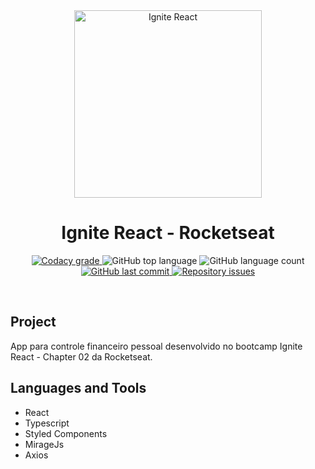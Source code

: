 <!-- PROJECT LOGO AND TITLE-->
<div align='center'>
  <img
    src="https://rocketseat.com.br/icons/icon-512x512.png"
    alt="Ignite React"
    width="300px"
  />
</div>

<h1 align="center">
    Ignite React - Rocketseat
</h1>

<!-- PROJECT SHIELDS -->
<p align="center">
  <a href="https://app.codacy.com/app/mesquita09/ignite-react-desafio1?utm_source=github.com&utm_medium=referral&utm_content=mesquita09/ignite-react-desafio1&utm_campaign=Badge_Grade_Dashboard">
    <img alt="Codacy grade" src="https://api.codacy.com/project/badge/Grade/d20792ff896d4ab2981307d37e88c19f">
  </a>

  <img alt="GitHub top language" src="https://img.shields.io/github/languages/top/mesquita09/ignite-react-desafio1.svg">

  <img alt="GitHub language count" src="https://img.shields.io/github/languages/count/mesquita09/ignite-react-desafio1.svg">

  <a href="https://github.com/mesquita09/ignite-react-desafio1/commits/master">
    <img alt="GitHub last commit" src="https://img.shields.io/github/last-commit/mesquita09/ignite-react-desafio1.svg">
  </a>

  <a href="https://github.com/mesquita09/ignite-react-desafio1/issues">
    <img alt="Repository issues" src="https://img.shields.io/github/issues/mesquita09/ignite-react-desafio1.svg">
  </a>
</p>

<br />

<!-- PROJECT DESCRIPTION -->

## Project

App para controle financeiro pessoal desenvolvido no bootcamp Ignite React - Chapter 02 da Rocketseat.

## Languages and Tools

- React
- Typescript
- Styled Components
- MirageJs
- Axios
